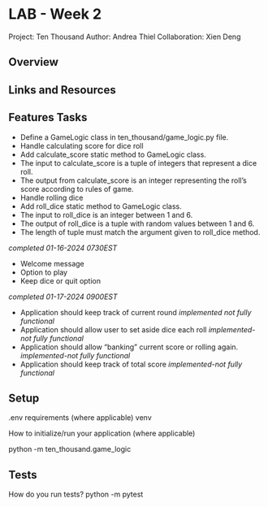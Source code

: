 # LAB - Week 2

Project: Ten Thousand
Author: Andrea Thiel
Collaboration: Xien Deng

## Overview


## Links and Resources

## Features Tasks

- Define a GameLogic class in ten_thousand/game_logic.py file.
- Handle calculating score for dice roll
- Add calculate_score static method to GameLogic class.
- The input to calculate_score is a tuple of integers that represent a dice roll.
- The output from calculate_score is an integer representing the roll’s score according to rules of game.
- Handle rolling dice
- Add roll_dice static method to GameLogic class.
- The input to roll_dice is an integer between 1 and 6.
- The output of roll_dice is a tuple with random values between 1 and 6.
- The length of tuple must match the argument given to roll_dice method.

*completed 01-16-2024 0730EST*

- Welcome message
- Option to play
- Keep dice or quit option

*completed 01-17-2024 0900EST*

- Application should keep track of current round *implemented not fully functional*
- Application should allow user to set aside dice each roll *implemented-not fully functional*
- Application should allow “banking” current score or rolling again. *implemented-not fully functional*
- Application should keep track of total score *implemented-not fully functional*

## Setup

.env requirements (where applicable)
venv

How to initialize/run your application (where applicable)


python -m ten_thousand.game_logic

## Tests

How do you run tests?
python -m pytest  

